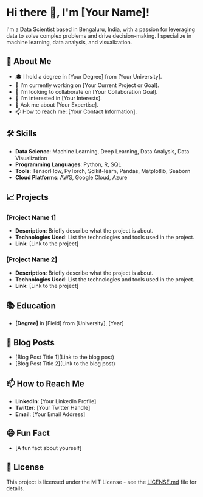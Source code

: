 # Hi there 👋, I'm [Your Name]!

I'm a Data Scientist based in Bengaluru, India, with a passion for leveraging data to solve complex problems and drive decision-making. I specialize in machine learning, data analysis, and visualization.

## 🚀 About Me

- 🎓 I hold a degree in [Your Degree] from [Your University].
- 🌱 I’m currently working on [Your Current Project or Goal].
- 👯 I’m looking to collaborate on [Your Collaboration Goal].
- 🤔 I’m interested in [Your Interests].
- 💬 Ask me about [Your Expertise].
- 📫 How to reach me: [Your Contact Information].

## 🛠️ Skills

- **Data Science**: Machine Learning, Deep Learning, Data Analysis, Data Visualization
- **Programming Languages**: Python, R, SQL
- **Tools**: TensorFlow, PyTorch, Scikit-learn, Pandas, Matplotlib, Seaborn
- **Cloud Platforms**: AWS, Google Cloud, Azure

## 📈 Projects

### [Project Name 1]

- **Description**: Briefly describe what the project is about.
- **Technologies Used**: List the technologies and tools used in the project.
- **Link**: [Link to the project]

### [Project Name 2]

- **Description**: Briefly describe what the project is about.
- **Technologies Used**: List the technologies and tools used in the project.
- **Link**: [Link to the project]

## 📚 Education

- **[Degree]** in [Field] from [University], [Year]

## 📜 Blog Posts

- [Blog Post Title 1](Link to the blog post)
- [Blog Post Title 2](Link to the blog post)

## 📫 How to Reach Me

- **LinkedIn**: [Your LinkedIn Profile]
- **Twitter**: [Your Twitter Handle]
- **Email**: [Your Email Address]

## 😄 Fun Fact

- [A fun fact about yourself]

## 📝 License

This project is licensed under the MIT License - see the [LICENSE.md](LICENSE.md) file for details.

